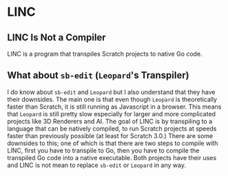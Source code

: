 # LINC

## LINC Is Not a Compiler

LINC is a program that transpiles Scratch projects to native Go code.

## What about `sb-edit` (`Leopard`'s Transpiler)

I do know about `sb-edit` and `Leopard` but I also understand that they have their downsides. The main one is that even though `Leopard` is theoretically faster than Scratch, it is still running as Javascript in a browser. This means that `Leopard` is still pretty slow especially for larger and more complicated projects like 3D Renderers and AI. The goal of LINC is by transpiling to a language that can be natively compiled, to run Scratch projects at speeds faster than previously possible (at least for Scratch 3.0.) There are some downsides to this; one of which is that there are two steps to compile with LINC, first you have to transpile to Go, then you have to compile the transpiled Go code into a native executable. Both projects have their uses and LINC is not mean to replace `sb-edit` or `Leopard` in any way.
